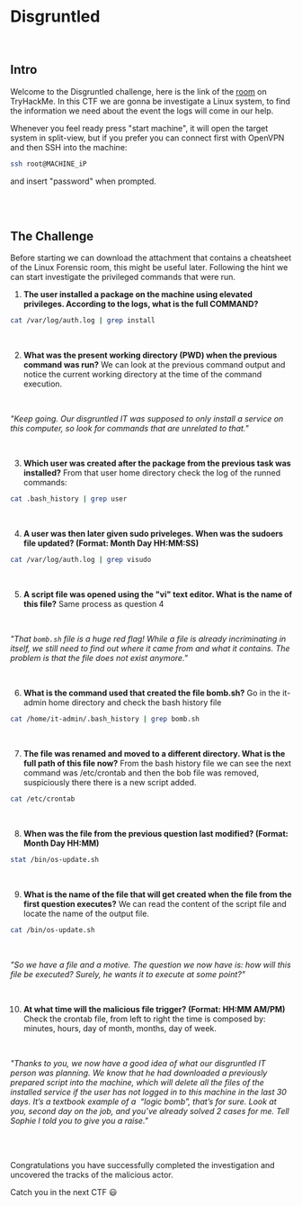 # Disgruntled
<br/>

## Intro
Welcome to the Disgruntled challenge, here is the link of the [room]() on TryHackMe.
In this CTF we are gonna be investigate a Linux system, to find the information we need about the event the logs will come in our help.

Whenever you feel ready press "start machine", it will open the target system in split-view, but if you prefer you can connect first with OpenVPN and then SSH into the machine:
```bash
ssh root@MACHINE_iP 
```
and insert "password" when prompted.

<br/>
<br/>

## The Challenge
Before starting we can download the attachment that contains a cheatsheet of the Linux Forensic room, this might be useful later.
Following the hint we can start investigate the privileged commands that were run. 

1. **The user installed a package on the machine using elevated privileges. According to the logs, what is the full COMMAND?**
```bash
cat /var/log/auth.log | grep install
```

<br/>


2. **What was the present working directory (PWD) when the previous command was run?**
   We can look at the previous command output and notice the current working directory at the time of the command execution.

<br/>

*"Keep going. Our disgruntled IT was supposed to only install a service on this computer, so look for commands that are unrelated to that."*

<br/>

3. **Which user was created after the package from the previous task was installed?**
   From that user home directory check the log of the runned commands:
```bash
cat .bash_history | grep user
```

<br/>

4. **A user was then later given sudo priveleges. When was the sudoers file updated? (Format: Month Day HH:MM:SS)**
```bash
cat /var/log/auth.log | grep visudo
```

<br/>

5. **A script file was opened using the "vi" text editor. What is the name of this file?**
   Same process as question 4

<br/>

*"That `bomb.sh` file is a huge red flag! While a file is already incriminating in itself, we still need to find out where it came from and what it contains. The problem is that the file does not exist anymore."*

<br/>

6. **What is the command used that created the file bomb.sh?**
   Go in the it-admin home directory and check the bash history file
```bash
cat /home/it-admin/.bash_history | grep bomb.sh
```

<br/>

7. **The file was renamed and moved to a different directory. What is the full path of this file now?**
   From the bash history file we can see the next command was /etc/crontab and then the bob file was removed, suspiciously there there is a new script added.
```bash
cat /etc/crontab
```

<br/>

8. **When was the file from the previous question last modified? (Format: Month Day HH:MM)**
```bash
stat /bin/os-update.sh
```

<br/>

9. **What is the name of the file that will get created when the file from the first question executes?**
We can read the content of the script file and locate the name of the output file.
```bash
cat /bin/os-update.sh 
```


<br/>

*"So we have a file and a motive. The question we now have is: how will this file be executed?*
*Surely, he wants it to execute at some point?"*

<br/>

10. **At what time will the malicious file trigger? (Format: HH:MM AM/PM)**
    Check the crontab file, from left to right the time is composed by: minutes, hours, day of month, months, day of week. 

<br/>

*"Thanks to you, we now have a good idea of what our disgruntled IT person was planning.
We know that he had downloaded a previously prepared script into the machine, which will delete all the files of the installed service if the user has not logged in to this machine in the last 30 days. It’s a textbook example of a  “logic bomb”, that’s for sure.
Look at you, second day on the job, and you’ve already solved 2 cases for me. Tell Sophie I told you to give you a raise."*

<br/>
<br/>

Congratulations you have successfully completed the investigation and uncovered the tracks of the malicious actor.

Catch you in the next CTF 😃 
